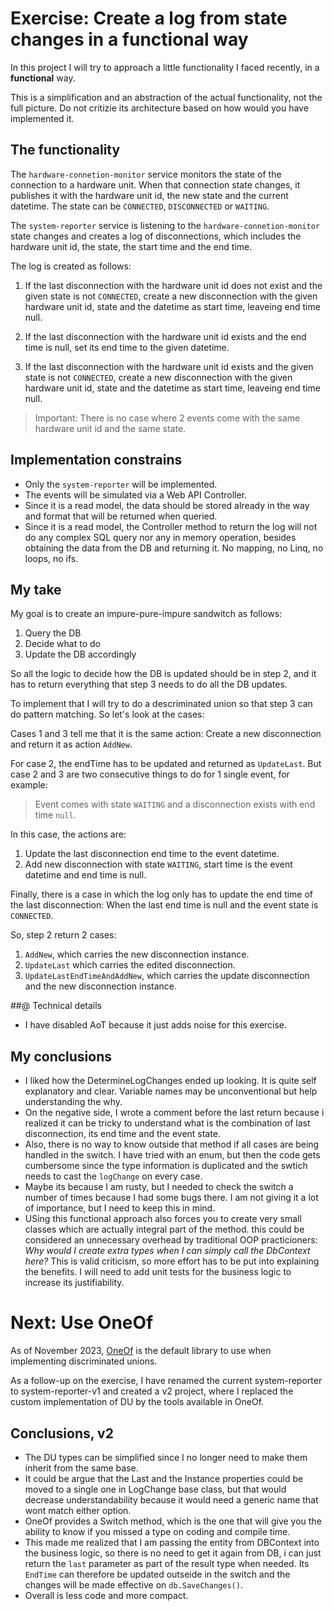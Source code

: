 # Exercise: Create a log from state changes in a functional way

In this project I will try to approach a little functionality I faced
recently, in a **functional** way.

This is a simplification and an abstraction of the actual functionality, not the full picture.
Do not critizie its architecture based on how would you have implemented it.

## The functionality
The `hardware-connetion-monitor` service monitors the state of the connection to a hardware unit. When that
connection state changes, it publishes it with the hardware unit id, the new state and the current datetime.
The state can be `CONNECTED`, `DISCONNECTED` or `WAITING`.

The `system-reporter` service is listening to the `hardware-connetion-monitor` state changes and creates a log
of disconnections, which includes the hardware unit id, the state, the start time and the end time.

The log is created as follows:

1. If the last disconnection with the hardware unit id does not exist and the given state is not `CONNECTED`, 
 create a new disconnection with the given hardware unit id, state and the datetime as start time, leaveing end time null.

2. If the last disconnection with the hardware unit id exists and the end time is null, set its end time to the given datetime.

3. If the last disconnection with the hardware unit id exists and the given state is not `CONNECTED`,
 create a new disconnection with the given hardware unit id, state and the datetime as start time, leaveing end time null.

 > Important: There is no case where 2 events come with the same hardware unit id and the same state.

## Implementation constrains
- Only the `system-reporter` will be implemented.
- The events will be simulated via a Web API Controller.
- Since it is a read model, the data should be stored already in the way and format that will be returned when queried.
- Since it is a read model, the Controller method to return the log will not do any complex SQL query nor any in memory
 operation, besides obtaining the data from the DB and returning it. No mapping, no Linq, no loops, no ifs.


## My take
My goal is to create an impure-pure-impure sandwitch as follows:
1. Query the DB
2. Decide what to do
3. Update the DB accordingly

So all the logic to decide how the DB is updated should be in step 2, and it has to return everything that step 3 needs
to do all the DB updates.

To implement that I will try to do a descriminated union so that step 3 can do pattern matching. So let's look at the
cases:

Cases 1 and 3 tell me that it is the same action: Create a new disconnection and return it as action `AddNew`.

For case 2, the endTime has to be updated and returned as `UpdateLast`.
But case 2 and 3 are two consecutive things to do for 1 single event, for example:

> Event comes with state `WAITING` and a disconnection exists with end time `null`.

In this case, the actions are:
1. Update the last disconnection end time to the event datetime.
1. Add new disconnection with state `WAITING`, start time is the event datetime and end time is null.

Finally, there is a case in which the log only has to update the end time of the last disconnection: When the last end time is null and the event state is `CONNECTED`.

So, step 2 return 2 cases:
1. `AddNew`, which carries the new disconnection instance.
1. `UpdateLast` which carries the edited disconnection.
1. `UpdateLastEndTimeAndAddNew`, which carries the update disconnection and the new disconnection instance.


##@ Technical details
- I have disabled AoT because it just adds noise for this exercise.

## My conclusions
- I liked how the DetermineLogChanges ended up looking. It is quite self explanatory and clear. 
Variable names may be unconventional but help understanding the why.
- On the negative side, I wrote a comment before the last return because i realized it can be tricky
 to understand what is the combination of last disconnection, its end time and the event state.
 - Also, there is no way to know outside that method if all cases are being handled in the switch. I have tried
 with an enum, but then the code gets cumbersome since the type information is duplicated and the swtich needs to cast
 the `logChange` on every case.
 - Maybe its because I am rusty, but I needed to check the switch a number of times because I had some bugs there. I am not
 giving it a lot of importance,  but I need to keep this in mind.
 - USing this functional approach also forces you to create very small classes which are actually integral part of the method.
 this could be considered an unnecessary overhead by traditional OOP practicioners: *Why would I create extra types when I can simply
 call the DbContext here?* This is valid criticism, so more effort has to be put into explaining the benefits. I will need to add
 unit tests for the business logic to increase its justifiability.

 # Next: Use OneOf
 As of November 2023, [OneOf](https://github.com/mcintyre321/OneOf) is the default library to use when implementing discriminated unions.

As a follow-up on the exercise, I have renamed the current system-reporter to system-reporter-v1 and created a v2 project, where
I replaced the custom implementation of DU by the tools available in OneOf.
 
 ## Conclusions, v2
- The DU types can be simplified since I no longer need to make them inherit from the same base.
- It could be argue that the Last and the Instance properties could be moved to a single one in LogChange base class, but that would
 decrease understandability because it would need a generic name that wont match either option.
- OneOf provides a Switch method, which is the one that will give you the ability to know if you missed a type on coding and compile time.
- This made me realized that I am passing the entity from DBContext into the business logic, so there is no need to get it again from DB,
i can just return the `last` parameter as part of the result type when needed. Its `EndTime` can therefore be updated outseide in the switch
and the changes will be made effective on `db.SaveChanges()`.
- Overall is less code and more compact.